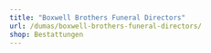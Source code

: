 ```yaml
---
title: "Boxwell Brothers Funeral Directors"
url: /dumas/boxwell-brothers-funeral-directors/
shop: Bestattungen
---
```


